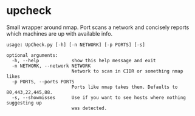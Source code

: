 # upcheck
Small wrapper around nmap. Port scans a network and concisely reports which machines are up with available info.

```
usage: UpCheck.py [-h] [-n NETWORK] [-p PORTS] [-s]

optional arguments:
  -h, --help            show this help message and exit
  -n NETWORK, --network NETWORK
                        Network to scan in CIDR or something nmap likes
  -p PORTS, --ports PORTS
                        Ports like nmap takes them. Defaults to 80,443,22,445,88.
  -s, --showmisses      Use if you want to see hosts where nothing suggesting up
                        was detected.

```
